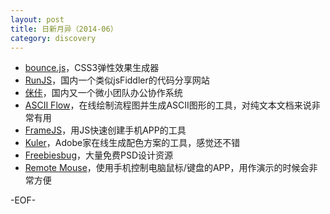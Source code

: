 ```yaml
---
layout: post
title: 日新月异（2014-06）
category: discovery
---
```


* [bounce.js](http://bouncejs.com/)，CSS3弹性效果生成器
* [RunJS](http://runjs.cn/)，国内一个类似jsFiddler的代码分享网站
* [侎佧](https://www.miicaa.com/)，国内又一个微小团队办公协作系统
* [ASCII Flow](http://asciiflow.com/)，在线绘制流程图并生成ASCII图形的工具，对纯文本文档来说非常有用
* [FrameJS](http://framerjs.com/)，用JS快速创建手机APP的工具
* [Kuler](https://kuler.adobe.com/)，Adobe家在线生成配色方案的工具，感觉还不错
* [Freebiesbug](http://freebiesbug.com/)，大量免费PSD设计资源
* [Remote Mouse](http://www.remotemouse.net/)，使用手机控制电脑鼠标/键盘的APP，用作演示的时候会非常方便

-EOF-

